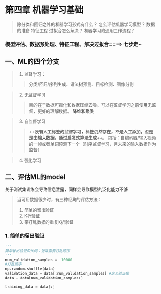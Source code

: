 # 第四章 机器学习基础
> 除分类和回归之外的机器学习形式有什么？
怎么评估机器学习模型？
数据的准备
特征工程
过拟合怎么解决？
机器学习的通用工作流程？

### 模型评估、数据预处理、特征工程、解决过拟合====> 七步走~

## 一、ML的四个分支
>1. 监督学习：
>>分类/回归/序列生成、语法树预测、目标检测、图像分割

>2. 无监督学习
>>目的在于数据可视化和数据压缩去噪。可以在监督学习之前使用无监督，更好的理解数据。
**降维和聚类**

>3. 自监督学习
>>++**没有人工标签的监督学习，标签仍然存在，不是人工添加，但是是由输入数据，通过启发式算法生成**++。
包括：自编码器/输入视频的一帧或者单词预测下一个（时序监督学习，用未来的输入数据作为监督）

>4. 强化学习

## 二、评估ML的model
关于测试集训练会导致信息泄露，同样会导致模型的泛化能力不够
>当可用数据很少时，有三种经典的评估方法：
>1. 简单的留出验证
>2. K折验证
>3. 带打乱数据的重复K折验证
### 1. 简单的留出验证
```python
'''
简单留出验证的代码：通常需要打乱顺序
'''
num_validation_samples =  10000
#打乱顺序
np.random.shuffle(data)
validation_data = data[:num_validation_samples]	#定义验证集
data = data[num_validation_samples:]

training_data = data[:]	

```


